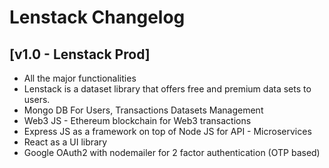 # Lenstack Changelog

## [v1.0 - Lenstack Prod]
* All the major functionalities
* Lenstack is a dataset library that offers free and premium data sets to users. 
* Mongo DB For Users, Transactions Datasets Management
* Web3 JS - Ethereum blockchain for Web3 transactions
* Express JS as a framework on top of Node JS for API - Microservices
* React as a UI library
* Google OAuth2 with nodemailer for 2 factor authentication (OTP based)